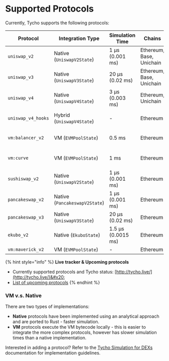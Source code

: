 # Supported Protocols

Currently, Tycho supports the following protocols:

<table data-full-width="true"><thead><tr><th width="165.953125">Protocol</th><th width="221.7890625">Integration Type</th><th width="165.66015625">Simulation Time</th><th width="191.44921875">Chains</th><th>Partial Support Notes</th></tr></thead><tbody><tr><td><code>uniswap_v2</code></td><td>Native (<code>UniswapV2State</code>)</td><td>1 μs (0.001 ms)</td><td>Ethereum, Base, Unichain</td><td></td></tr><tr><td><code>uniswap_v3</code></td><td>Native (<code>UniswapV3State</code>)</td><td>20 μs (0.02 ms)</td><td>Ethereum, Base, Unichain</td><td></td></tr><tr><td><code>uniswap_v4</code></td><td>Native (<code>UniswapV4State</code>)</td><td>3 μs (0.003 ms)</td><td>Ethereum, Unichain</td><td>Only core uniswap V4 pools are supported on this native implementation.</td></tr><tr><td><code>uniswap_v4_hooks</code></td><td>Hybrid (<code>UniswapV4State</code>)</td><td>-</td><td>Ethereum</td><td>Only the Euler hook is currently supported. Use <code>uniswap_v4_euler_hook_pool_filter</code></td></tr><tr><td><code>vm:balancer_v2</code></td><td>VM  (<code>EVMPoolState</code>)</td><td>0.5 ms</td><td>Ethereum</td><td>A few pools are currently unsupported. Use <code>balancer_v2_pool_filter</code></td></tr><tr><td><code>vm:curve</code></td><td>VM (<code>EVMPoolState</code>)</td><td>1 ms</td><td>Ethereum</td><td>Use <code>curve_pool_filter</code> to filter out pools with unsupported tokens types</td></tr><tr><td><code>sushiswap_v2</code></td><td>Native (<code>UniswapV2State</code>)</td><td>1 μs (0.001 ms)</td><td>Ethereum</td><td></td></tr><tr><td><code>pancakeswap_v2</code></td><td>Native (<code>PancakeswapV2State</code>)</td><td>1 μs (0.001 ms)</td><td>Ethereum</td><td></td></tr><tr><td><code>pancakeswap_v3</code></td><td>Native (<code>UniswapV3State</code>)</td><td>20 μs (0.02 ms)</td><td>Ethereum</td><td></td></tr><tr><td><code>ekubo_v2</code></td><td>Native (<code>EkuboState</code>)</td><td>1.5 μs (0.0015 ms)</td><td>Ethereum</td><td></td></tr><tr><td><code>vm:maverick_v2</code></td><td>VM (<code>EVMPoolState</code>)</td><td>-</td><td>Ethereum</td><td></td></tr></tbody></table>

{% hint style="info" %}
**Live tracker & Upcoming protocols**

* Currently supported protocols and Tycho status: [http://tycho.live/](http://tycho.live/)&#x20;
* [List of upcoming protocols](https://docs.google.com/spreadsheets/d/1vDl57BthpeJ9WDqmCVXFdLLvmsm-_SwhSjVzobXJZ04/edit?usp=sharing)
{% endhint %}

### VM v.s. Native

There are two types of implementations:

* **Native** protocols have been implemented using an analytical approach and are ported to Rust - faster simulation.
* **VM** protocols execute the VM bytecode locally - this is easier to integrate the more complex protocols, however has slower simulation times than a native implementation.

Interested in adding a protocol? Refer to the [Tycho Simulation for DEXs](../for-dexs/protocol-integration/) documentation for implementation guidelines.
